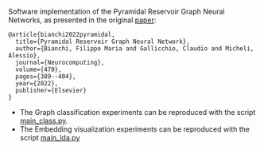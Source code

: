Software implementation of the Pyramidal Reservoir Graph Neural Networks, as presented in the original [paper](https://arxiv.org/abs/2104.04710):
```
@article{bianchi2022pyramidal,
  title={Pyramidal Reservoir Graph Neural Network},
  author={Bianchi, Filippo Maria and Gallicchio, Claudio and Micheli, Alessio},
  journal={Neurocomputing},
  volume={470},
  pages={389--404},
  year={2022},
  publisher={Elsevier}
}
```

- The Graph classification experiments can be reproduced with the script [main_class.py](https://github.com/FilippoMB/Pyramidal-Reservoir-Graph-Neural-Networks/blob/master/main_class.py).
- The Embedding visualization experiments can be reproduced with the script [main_lda.py](https://github.com/FilippoMB/Pyramidal-Reservoir-Graph-Neural-Networks/blob/master/main_lda.py)
